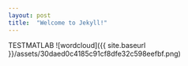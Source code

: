 ```yaml
---
layout: post
title:  "Welcome to Jekyll!"
---
```

TESTMATLAB ![wordcloud]({{ site.baseurl }}/assets/30daed0c4185c91cf8dfe32c598eefbf.png)